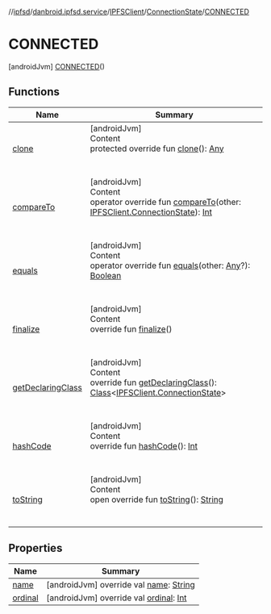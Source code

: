 //[ipfsd](../../../../index.md)/[danbroid.ipfsd.service](../../../index.md)/[IPFSClient](../../index.md)/[ConnectionState](../index.md)/[CONNECTED](index.md)



# CONNECTED  
 [androidJvm] [CONNECTED](index.md)()  
  
   


## Functions  
  
|  Name|  Summary| 
|---|---|
| [clone](../../../-i-p-f-s-service-prefs/-key/-d-a-t-a_-o-u-t/index.md#kotlin/Enum/clone/#/PointingToDeclaration/)| [androidJvm]  <br>Content  <br>protected override fun [clone](../../../-i-p-f-s-service-prefs/-key/-d-a-t-a_-o-u-t/index.md#kotlin/Enum/clone/#/PointingToDeclaration/)(): [Any](https://kotlinlang.org/api/latest/jvm/stdlib/kotlin/-any/index.html)  <br><br><br>
| [compareTo](../-s-t-a-r-t-e-d/index.md#kotlin/Enum/compareTo/#danbroid.ipfsd.service.IPFSClient.ConnectionState/PointingToDeclaration/)| [androidJvm]  <br>Content  <br>operator override fun [compareTo](../-s-t-a-r-t-e-d/index.md#kotlin/Enum/compareTo/#danbroid.ipfsd.service.IPFSClient.ConnectionState/PointingToDeclaration/)(other: [IPFSClient.ConnectionState](../index.md)): [Int](https://kotlinlang.org/api/latest/jvm/stdlib/kotlin/-int/index.html)  <br><br><br>
| [equals](../../../-i-p-f-s-service-prefs/-key/-d-a-t-a_-o-u-t/index.md#kotlin/Enum/equals/#kotlin.Any?/PointingToDeclaration/)| [androidJvm]  <br>Content  <br>operator override fun [equals](../../../-i-p-f-s-service-prefs/-key/-d-a-t-a_-o-u-t/index.md#kotlin/Enum/equals/#kotlin.Any?/PointingToDeclaration/)(other: [Any](https://kotlinlang.org/api/latest/jvm/stdlib/kotlin/-any/index.html)?): [Boolean](https://kotlinlang.org/api/latest/jvm/stdlib/kotlin/-boolean/index.html)  <br><br><br>
| [finalize](../../../-i-p-f-s-service-prefs/-key/-d-a-t-a_-o-u-t/index.md#kotlin/Enum/finalize/#/PointingToDeclaration/)| [androidJvm]  <br>Content  <br>override fun [finalize](../../../-i-p-f-s-service-prefs/-key/-d-a-t-a_-o-u-t/index.md#kotlin/Enum/finalize/#/PointingToDeclaration/)()  <br><br><br>
| [getDeclaringClass](../../../-i-p-f-s-service-prefs/-key/-d-a-t-a_-o-u-t/index.md#kotlin/Enum/getDeclaringClass/#/PointingToDeclaration/)| [androidJvm]  <br>Content  <br>override fun [getDeclaringClass](../../../-i-p-f-s-service-prefs/-key/-d-a-t-a_-o-u-t/index.md#kotlin/Enum/getDeclaringClass/#/PointingToDeclaration/)(): [Class](https://developer.android.com/reference/kotlin/java/lang/Class.html)<[IPFSClient.ConnectionState](../index.md)>  <br><br><br>
| [hashCode](../../../-i-p-f-s-service-prefs/-key/-d-a-t-a_-o-u-t/index.md#kotlin/Enum/hashCode/#/PointingToDeclaration/)| [androidJvm]  <br>Content  <br>override fun [hashCode](../../../-i-p-f-s-service-prefs/-key/-d-a-t-a_-o-u-t/index.md#kotlin/Enum/hashCode/#/PointingToDeclaration/)(): [Int](https://kotlinlang.org/api/latest/jvm/stdlib/kotlin/-int/index.html)  <br><br><br>
| [toString](../../../-i-p-f-s-service-prefs/-key/-d-a-t-a_-o-u-t/index.md#kotlin/Enum/toString/#/PointingToDeclaration/)| [androidJvm]  <br>Content  <br>open override fun [toString](../../../-i-p-f-s-service-prefs/-key/-d-a-t-a_-o-u-t/index.md#kotlin/Enum/toString/#/PointingToDeclaration/)(): [String](https://kotlinlang.org/api/latest/jvm/stdlib/kotlin/-string/index.html)  <br><br><br>


## Properties  
  
|  Name|  Summary| 
|---|---|
| [name](index.md#danbroid.ipfsd.service/IPFSClient.ConnectionState.CONNECTED/name/#/PointingToDeclaration/)|  [androidJvm] override val [name](index.md#danbroid.ipfsd.service/IPFSClient.ConnectionState.CONNECTED/name/#/PointingToDeclaration/): [String](https://kotlinlang.org/api/latest/jvm/stdlib/kotlin/-string/index.html)   <br>
| [ordinal](index.md#danbroid.ipfsd.service/IPFSClient.ConnectionState.CONNECTED/ordinal/#/PointingToDeclaration/)|  [androidJvm] override val [ordinal](index.md#danbroid.ipfsd.service/IPFSClient.ConnectionState.CONNECTED/ordinal/#/PointingToDeclaration/): [Int](https://kotlinlang.org/api/latest/jvm/stdlib/kotlin/-int/index.html)   <br>

